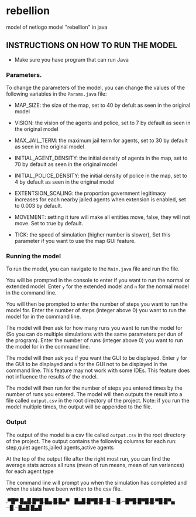 # rebellion
model of netlogo model "rebellion" in java

## INSTRUCTIONS ON HOW TO RUN THE MODEL
- Make sure you have program that can run Java

### Parameters. 
To change the parameters of the model, you can change the values of the following variables in the `Params.java` file:

- MAP_SIZE: the size of the map, set to 40 by defult as seen in the original model
- VISION: the vision of the agents and police, set to 7 by default as seen in the original model
- MAX_JAIL_TERM: the maximum jail term for agents, set to 30 by default as seen in the original model
- INITIAL_AGENT_DENSITY: the initial density of agents in the map, set to 70 by default as seen in the original model
- INITIAL_POLICE_DENSITY: the initial density of police in the map, set to 4 by default as seen in the original model
- EXTENTSION_SCALING: the proportion government legitimacy increases for each nearby jailed agents when extension is enabled, set to 0.003 by default.
- MOVEMENT: setting it ture will make all entities move, false, they will not move. Set to true by default.

- TICK: the speed of simulation (higher number is slower), Set this parameter if you want to use the map GUI feature.

### Running the model
To run the model, you can navigate to the `Main.java` file and run the file.

You will be prompted in the console to enter if you want to run the normal or extended model. Enter `y` for the extended model and `n` for the normal model in the command line.

You will then be prompted to enter the number of steps you want to run the model for. Enter the number of steps (integer above 0) you want to run the model for in the command line.

The model will then ask for how many runs you want to run the model for (So you can do multiple simulations with the same parameters per dun of the program). Enter the number of runs (integer above 0) you want to run the model for in the command line.

The model will then ask you if you want the GUI to be displayed. Enter `y` for the GUI to be displayed and `n` for the GUI not to be displayed in the command line. This feature may not work with some IDEs. This feature does not influence the results of the model.

The model will then run for the number of steps you entered times by the number of runs you entered. The model will then outputs the result into a file called `output.csv` in the root directory of the project. Note: if you run the model multiple times, the output will be appended to the file. 

### Output
The output of the model is a csv file called `output.csv` in the root directory of the project. The output contains the following columns for each run:
step,quiet agents,jailed agents,active agents

At the top of the output file after the right most run, you can find the average stats across all runs (mean of run means, mean of run variances) for each agent type

The command line will prompt you when the simulation has completed and when the stats have been written to the csv file.


.▀█▀.█▄█.█▀█.█▄.█.█▄▀　█▄█.█▀█.█─█
─.█.─█▀█.█▀█.█.▀█.█▀▄　─█.─█▄█.█▄█


